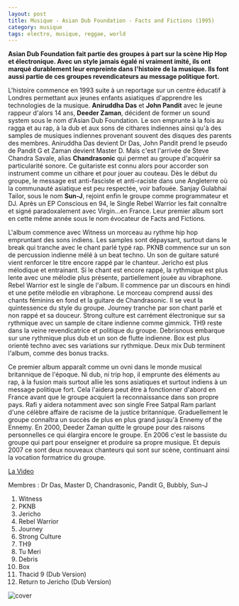 ```yaml
---
layout: post
title: Musique - Asian Dub Foundation - Facts and Fictions (1995)
category: musique
tags: electro, musique, reggae, world
---
```


**Asian Dub Foundation fait partie des groupes à part sur la scène Hip Hop et électronique. Avec un style jamais égalé ni vraiment imité, ils ont marqué durablement leur empreinte dans l'histoire de la musique. Ils font aussi partie de ces groupes revendicateurs au message politique fort.**

L'histoire commence en 1993 suite à un reportage sur un centre éducatif à Londres permettant aux jeunes enfants asiatiques d'apprendre les technologies de la musique. **Aniruddha Das** et **John Pandit** avec le jeune rappeur d'alors 14 ans, **Deeder Zaman**, décident de former un sound system sous le nom d'Asian Dub Foundation. Le son emprunte à la fois au ragga et au rap, à la dub et aux sons de cithares indiennes ainsi qu'à des samples de musiques indiennes provenant souvent des disques des parents des membres. Aniruddha Das devient Dr Das, John Pandit prend le pseudo de Pandit G et Zaman devient Master D. Mais c'est l'arrivée de Steve Chandra Savale, alias **Chandrasonic** qui permet au groupe d'acquérir sa particularité sonore. Ce guitariste est connu alors pour accorder son instrument comme un cithare et pour jouer au couteau. Dès le début du groupe, le message est anti-fasciste et anti-raciste dans une Angleterre où la communauté asiatique est peu respectée, voir bafouée. Sanjay Gulabhai Tailor, sous le nom **Sun-J**, rejoint enfin le groupe comme programmateur et DJ. Après un EP Conscious en 94, le Single Rebel Warrior les fait connaître et signé paradoxalement avec Virgin…en France. Leur premier album sort en cette même année sous le nom évocateur de Facts and Fictions.

L'album commence avec Witness un morceau au rythme hip hop empruntant des sons indiens. Les samples sont dépaysant, surtout dans le break qui tranche avec le chant parlé typé rap. PKNB commence sur un son de percussion indienne mélé à un beat techno. Un son de guitare saturé vient renforcer le titre encore rappé par le chanteur. Jericho est plus mélodique et entrainant. Si le chant est encore rappé, la rythmique est plus lente avec une mélodie plus présente, partiellement jouée au vibraphone. Rebel Warrior est le single de l'album. Il commence par un discours en hindi et une petite mélodie en vibraphone. Le morceau comprend aussi des chants féminins en fond et la guitare de Chandrasonic. Il se veut la quintessence du style du groupe. Journey tranche par son chant parlé et non rappé et sa douceur. Strong culture est carrément électronique sur sa rythmique avec un sample de citare indienne comme gimmick. TH9 reste dans la veine revendicatrice et politique du groupe. Debrisnous embarque sur une rythmique plus dub et un son de flutte indienne. Box est plus orienté techno avec ses variations sur rythmique. Deux mix Dub terminent l'album, comme des bonus tracks.

Ce premier album apparaît comme un ovni dans le monde musical britannique de l'époque. Ni dub, ni trip hop, il emprunte des éléments au rap, à la fusion mais surtout allie les sons asiatiques et surtout indiens à un message politique fort. Cela l'aidera peut être à fonctionner d'abord en France avant que le groupe acquiert la reconnaissance dans son propre pays. Rafi y aidera notamment avec son single Free Satpal Ram parlant d'une célèbre affaire de racisme de la justice britannique. Graduellement le groupe connaîtra un succès de plus en plus grand jusqu'à Ennemy of the Ennemy. En 2000, Deeder Zaman quitte le groupe pour des raisons personnelles ce qui élargira encore le groupe. En 2006 c'est le bassiste du groupe qui part pour enseigner et produire sa propre musique. Et depuis 2007 ce sont deux nouveaux chanteurs qui sont sur scène, continuant ainsi la vocation formatrice du groupe.

[La Video](https://www.youtube.com/watch?v=lVlwFQBfvCM)

Membres : Dr Das, Master D, Chandrasonic, Pandit G, Bubbly, Sun-J

1. Witness
2. PKNB
3. Jericho
4. Rebel Warrior
5. Journey 
6. Strong Culture
7. TH9
8. Tu Meri 
9. Debris
10. Box
11. Thacid 9 (Dub Version)
12. Return to Jericho (Dub Version)

![cover](http://cheziceman.files.wordpress.com/2010/09/adffacts1.jpg)
